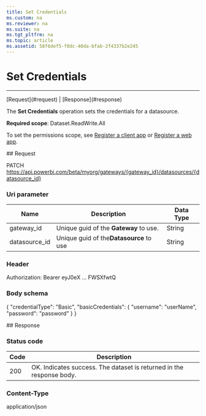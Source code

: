 ```yaml
---
title: Set Credentials
ms.custom: na
ms.reviewer: na
ms.suite: na
ms.tgt_pltfrm: na
ms.topic: article
ms.assetid: 58f6def5-f0dc-40da-bfab-2f4337b2e245
---
```

# Set Credentials
---
<a name="top"/>
[Request](#request) | [Response](#response)

The **Set Credentials** operation sets the credentials for a datasource.

**Required scope**: Dataset.ReadWrite.All

To set the permissions scope, see [Register a client app](https://powerbi.microsoft.com/documentation/powerbi-developer-register-a-client-app/) or [Register a web app](https://powerbi.microsoft.com/documentation/powerbi-developer-register-a-web-app/).

<a name="request"/>
## Request

PATCH https://api.powerbi.com/beta/myorg/gateways/{gateway_id}/datasources/{datasource_id}
### Uri parameter

|Name|Description|Data Type|
|-|-|-|
| gateway_id | Unique guid of the **Gateway** to use. |String|
| datasource_id | Unique guid of the**Datasource** to use |String|

### Header
Authorization: Bearer eyJ0eX ... FWSXfwtQ

### Body schema

  {
      "credentialType": "Basic",
      "basicCredentials": {
      "username": "userName",
      "password": "password"
    }
  }

<a name="response"/>
## Response

### Status code

|**Code**|**Description**
|---|---
|200|OK. Indicates success. The dataset is returned in the response body.

### Content-Type
application/json

<a name="example"/>
